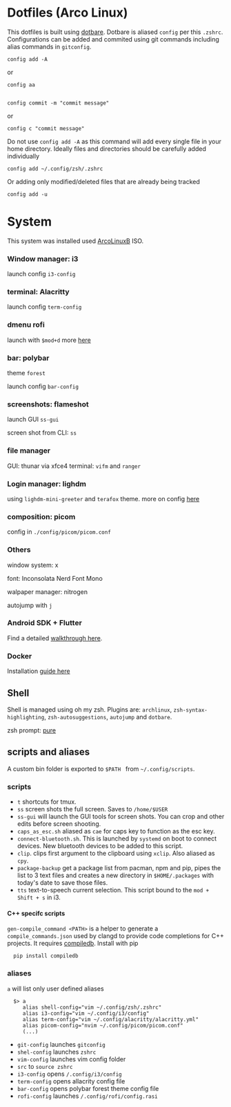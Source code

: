 
# Dotfiles (Arco Linux)

This dotfiles is built using [dotbare](https://github.com/kazhala/dotbare). Dotbare is aliased `config` per this `.zshrc`. Configurations can be added and commited using git commands including alias commands in `gitconfig`.

    config add -A

or

    config aa


    config commit -m "commit message"

or

    config c "commit message"


Do not use `config add -A` as this command will add every single file in your home directory.  Ideally files and directories should be carefully added individually

    config add ~/.config/zsh/.zshrc

Or adding only modified/deleted files that are already being tracked 

    config add -u


# System

This system was installed used [ArcoLinuxB](https://arcolinuxb.com/) ISO. 

### Window manager: i3

launch config `i3-config`

### terminal: Alacritty

launch config `term-config`

### dmenu rofi

launch with `$mod+d`
more [here](https://github.com/davatorium/rofi)

### bar: polybar

theme  `forest` 

launch config `bar-config`

### screenshots: flameshot

launch GUI `ss-gui`

screen shot from CLI: `ss`

### file manager

GUI: thunar via xfce4 
terminal: `vifm` and `ranger`

### Login manager: lighdm

using `lighdm-mini-greeter` and `terafox` theme. more on config [here](https://github.com/Pbotsaris/dotfiles-arch/tree/main/.config/lighdm)

### composition: picom

config in `./config/picom/picom.conf`

### Others

window system: x

font: Inconsolata Nerd Font Mono 

walpaper manager: nitrogen

autojump with `j`

### Android SDK + Flutter

Find a detailed [walkthrough here](docs/ANDROID-SDK.md).

### Docker

Installation [guide here](docs/DOCKER.md)

## Shell

Shell is managed using oh my zsh. Plugins are: `archlinux`, `zsh-syntax-highlighting`, `zsh-autosuggestions`, `autojump` and `dotbare`.

zsh prompt: [pure](https://github.com/sindresorhus/pure`)

## scripts and aliases

A custom bin folder is exported to `$PATH ` from `~/.config/scripts`.

### scripts

- `t` shortcuts for tmux.
- `ss` screen shots the full screen. Saves to `/home/$USER`
- `ss-gui` will launch the GUI tools for screen shots. You can crop and other edits before screen shooting.
- `caps_as_esc.sh` aliased as `cae` for caps key to function as the esc key.
- `connect-bluetooth.sh`. This is launched by `systemd` on boot to connect devices. New bluetooth devices to be added to this script. 
- `clip`. clips first argument to the clipboard using `xclip`. Also aliased as `cpy`.
- `package-backup` get a package list from pacman, npm and pip, pipes the list to 3 text files and creates a new directory in `$HOME/.packages` with today's date to 
save those files.
- `tts` text-to-speech current selection. This script bound to the `mod + Shift + s` in i3.

#### C++ specifc scripts

`gen-compile_command <PATH>` is a helper to generate a `compile_commands.json` used by clangd to provide code completions for C++ projects. It requires
[compiledb](https://github.com/nickdiego/compiledb). Install with pip

      pip install compiledb


### aliases 

`a` will list only user defined aliases

      $> a
         alias shell-config="vim ~/.config/zsh/.zshrc"
         alias i3-config="vim ~/.config/i3/config"
         alias term-config="vim ~/.config/alacritty/alacritty.yml"
         alias picom-config="nvim ~/.config/picom/picom.conf"
         (...)
        
- `git-config` launches `gitconfig`
- `shel-config` launches `zshrc`
- `vim-config` launches vim config folder
- `src` to  `source zshrc`
- `i3-config` opens `/.config/i3/config`
- `term-config` opens allacrity config file
- `bar-config`  opens polybar forest theme config file
- `rofi-config` launches `/.config/rofi/config.rasi`
